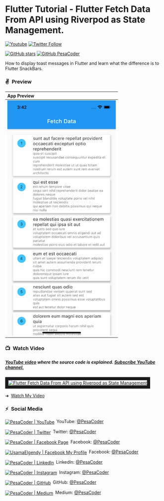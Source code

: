     
# Flutter Tutorial - Flutter Fetch Data From API using Riverpod as State Management.
[![Youtube](https://img.shields.io/static/v1?label=PesaCoder&message=Subscribe&logo=YouTube&color=FF0000&style=for-the-badge)][youtube]
[![Twitter Follow](https://img.shields.io/twitter/follow/PesaCoder?color=1DA1F2&label=Followers&logo=twitter&style=for-the-badge)][twitter]

   
[![GitHub stars](https://img.shields.io/github/stars/PesaCoder/fetch_data_using_riverpod.svg?style=social&label=Star)](https://github.com/PesaCoder/fetch_data_using_riverpod)
[![GitHub PesaCoder](https://img.shields.io/github/followers/PesaCoder?label=follow&style=social)](https://github.com/PesaCoder)

How to display toast messages in Flutter and learn what the difference is to Flutter SnackBars.

### ✌&ensp;Preview

|              App Preview           |
| :----------------------------------|
| <a href="https://youtu.be/Y4FnwaXYDw0" target="_blank"><img src="preview.png" width="350"></a> | <a href="https://youtu.be/Y4FnwaXYDw0" target="_blank">


### 📺&ensp;Watch Video

##### [YouTube video](https://www.youtube.com/watch?v=Y4FnwaXYDw0 "Youtube PesaCoder") where the *source code* is explained. [Subscribe YouTube channel.](https://www.youtube.com/PesaCoder?sub_confirmation=1 "YouTube Subscribe PesaCoder")  
<a href="https://www.youtube.com/watch?v=Y4FnwaXYDw0&feature=player_embedded
" target="_blank"><img src="http://img.youtube.com/vi/Y4FnwaXYDw0/maxresdefault.jpg" 
alt="Flutter Fetch Data From API using Riverpod as State Management" width="480" border="10" /></a>

➜&ensp;[Watch My Video](https://www.youtube.com/watch?v=Y4FnwaXYDw0 "Watch My Video")

### ⚡&ensp;Social Media

[<img align="center" alt="PesaCoder | YouTube" width="28px" src="https://firebasestorage.googleapis.com/v0/b/web-johannesmilke.appspot.com/o/other%2Fsocial%2Fyoutube.png?alt=media" />](https://www.youtube.com/PesaCoder?sub_confirmation=1)&ensp;YouTube: [@PesaCoder](https://www.youtube.com/PesaCoder?sub_confirmation=1 "YouTube Johannes Milke")

[<img align="center" alt="PesaCoder | Twitter" width="28px" src="https://firebasestorage.googleapis.com/v0/b/web-johannesmilke.appspot.com/o/other%2Fsocial%2Ftwitter.png?alt=media" />](https://twitter.com/intent/follow?original_referer=https%3A%2F%2Fgithub.com%2FPesaCoder&screen_name=PesaCoder)&ensp;Twitter: [@PesaCoder](https://twitter.com/intent/follow?original_referer=https%3A%2F%2Fgithub.com%2FPesaCoder&screen_name=PesaCoder "Twitter Johannes Milke")

[<img align="center" alt="PesaCoder | Facebook Page" width="28px" src="https://firebasestorage.googleapis.com/v0/b/pesastore-6448e.appspot.com/o/facebook.png?alt=media" />](https://www.facebook.com/pesacoder)&ensp;Facebook: [@PesaCoder](https://www.facebook.com/PesaCoder "Facebook Pesa Coder")
    
[<img align="center" alt="UsamaElgendy | Facebook My Profile" width="28px" src="https://firebasestorage.googleapis.com/v0/b/pesastore-6448e.appspot.com/o/facebook.png?alt=media" />](https://www.facebook.com/usama.gindy)&ensp;Facebook: [@PesaCoder](https://www.facebook.com/PesaCoder "Facebook Pesa Coder")

[<img align="center" alt="PesaCoder | LinkedIn" width="28px" src="https://firebasestorage.googleapis.com/v0/b/web-johannesmilke.appspot.com/o/other%2Fsocial%2Flinkedin.png?alt=media" />](https://linkedin.com/in/PesaCoder)&ensp;LinkedIn: [@PesaCoder](https://linkedin.com/in/PesaCoder "LinkedIn Pesa Coder")

[<img align="center" alt="PesaCoder | Instagram" width="28px" src="https://firebasestorage.googleapis.com/v0/b/web-johannesmilke.appspot.com/o/other%2Fsocial%2Finstagram.png?alt=media" />](https://instagram.com/PesaCoder)&ensp;Instagram: [@PesaCoder](https://instagram.com/PesaCoder "Instagram Pesa Coder")


[<img align="center" alt="PesaCoder | GitHub" width="28px" src="https://firebasestorage.googleapis.com/v0/b/web-johannesmilke.appspot.com/o/other%2Fsocial%2Fgithub.png?alt=media" />](https://github.com/PesaCoder)&ensp;GitHub: [@PesaCoder](https://github.com/PesaCoder "GitHub Pesa Coder")

[<img align="center" alt="PesaCoder | Medium" width="28px" src="https://firebasestorage.googleapis.com/v0/b/web-johannesmilke.appspot.com/o/other%2Fsocial%2Fmedium.png?alt=media" />](https://medium.com/@PesaCoder)&ensp;Medium: [@PesaCoder](https://medium.com/@PesaCoder "Medium Pesa Coder")


[twitter]: https://twitter.com/intent/follow?original_referer=https%3A%2F%2Fgithub.com%2FPesaCoder&screen_name=PesaCoder
[youtube]: https://www.youtube.com/PesaCoder?sub_confirmation=1
[courses]: https://johannesmilke.teachable.com/p/home
[newsletter]: https://johannesmilke.com/#/newsletter
[sponsor]: https://github.com/sponsors/PesaCoder
